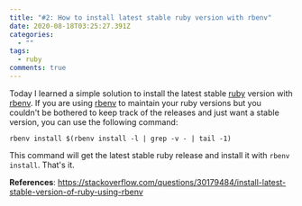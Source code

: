 ```yaml
---
title: "#2: How to install latest stable ruby version with rbenv"
date: 2020-08-18T03:25:27.391Z
categories:
  - ""
tags:
  - ruby
comments: true
---
```

Today I learned a simple solution to install the latest stable [ruby][2] version with [rbenv][1]. If you are using [rbenv][1] to maintain your ruby versions but you couldn't be bothered to keep track of the releases and just want a stable version, you can use the following command:

````
rbenv install $(rbenv install -l | grep -v - | tail -1)
````

This command will get the latest stable ruby release and install it with `rbenv install`. That's it.

**References**: https://stackoverflow.com/questions/30179484/install-latest-stable-version-of-ruby-using-rbenv

[1]: https://github.com/rbenv/rbenv
[2]: https://ruby-doc.org/